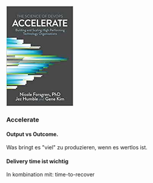 ![cover](cover.jpg)

### Accelerate

#### Output vs Outcome.
Was bringt es "viel" zu produzieren, wenn es wertlos ist.

#### Delivery time ist wichtig
In kombination mit:
  time-to-recover
